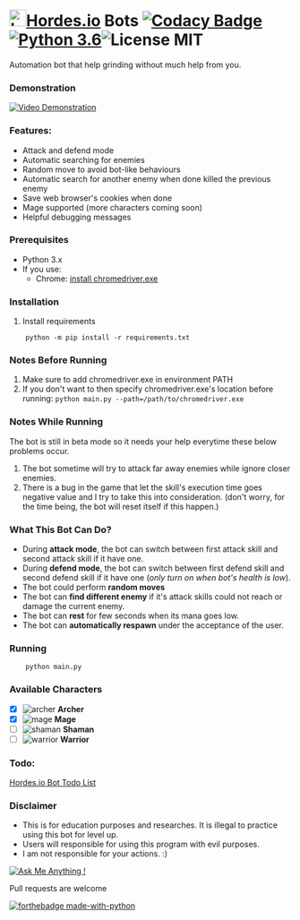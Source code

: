 # <img src="https://hordes.io/data/icons/hordes-icon.svg" alt="hordes.io icon" width="30" height="30">[Hordes.io](https://hordes.io) Bots [![Codacy Badge](https://api.codacy.com/project/badge/Grade/5e506058e814499cb263b3e76f8868f4)](https://www.codacy.com/app/TopKeingt/hordes.io-bots?utm_source=github.com&amp;utm_medium=referral&amp;utm_content=TopKeingt/hordes.io-bots&amp;utm_campaign=Badge_Grade)[![Python 3.6](https://img.shields.io/badge/python-3.6-blue.svg)](https://www.python.org/downloads/release/python-360/)![License MIT](https://img.shields.io/github/license/mashape/apistatus.svg)
Automation bot that help grinding without much help from you.

### Demonstration
[![Video Demonstration](https://img.youtube.com/vi/xRAFMiTzsn0/0.jpg)](https://youtu.be/xRAFMiTzsn0)

### Features:
- Attack and defend mode
- Automatic searching for enemies
- Random move to avoid bot-like behaviours
- Automatic search for another enemy when done killed the previous enemy
- Save web browser's cookies when done 
- Mage supported (more characters coming soon)
- Helpful debugging messages

### Prerequisites
- Python 3.x
- If you use:
    - Chrome: [install chromedriver.exe](https://github.com/SeleniumHQ/selenium/wiki/ChromeDriver#quick-installation)

### Installation
1) Install requirements
```
    python -m pip install -r requirements.txt
```

### Notes Before Running
1) Make sure to add chromedriver.exe in environment PATH
2) If you don't want to then specify chromedriver.exe's location before running: `python main.py --path=/path/to/chromedriver.exe`

### Notes While Running 
The bot is still in beta mode so it needs your help everytime these below problems occur.
1) The bot sometime will try to attack far away enemies while ignore closer enemies.
2) There is a bug in the game that let the skill's execution time goes negative value and I try to take this into consideration. (don't worry, for the time being, the bot will reset itself if this happen.)

### What This Bot Can Do?
- During __attack mode__, the bot can switch between first attack skill and second attack skill if it have one.
- During __defend mode__, the bot can switch between first defend skill and second defend skill if it have one (_only turn on when bot's health is low_).
- The bot could perform __random moves__
- The bot can __find different enemy__ if it's attack skills could not reach or damage the current enemy.
- The bot can __rest__ for few seconds when its mana goes low.
- The bot can __automatically respawn__ under the acceptance of the user.

### Running
```
    python main.py
```

### Available Characters
- [X] ![archer](https://hordes.io/data/class/class_archer.png)  __Archer__
- [X] ![mage](https://hordes.io/data/class/class_mage.png)  __Mage__
- [ ] ![shaman](https://hordes.io/data/class/class_shaman.png)  __Shaman__
- [ ] ![warrior](https://hordes.io/data/class/class_warrior.png)  __Warrior__

### Todo:
[Hordes.io Bot Todo List](https://github.com/TopKeingt/hordes.io-bots/projects/1)

### Disclaimer
- This is for education purposes and researches. It is illegal to practice using this bot for level up.
- Users will responsible for using this program with evil purposes.
- I am not responsible for your actions. :) 

[![Ask Me Anything !](https://img.shields.io/badge/Ask%20me-anything-1abc9c.svg)](https://GitHub.com/Naereen/ama)

Pull requests are welcome                   

[![forthebadge made-with-python](http://ForTheBadge.com/images/badges/made-with-python.svg)](https://www.python.org/)
